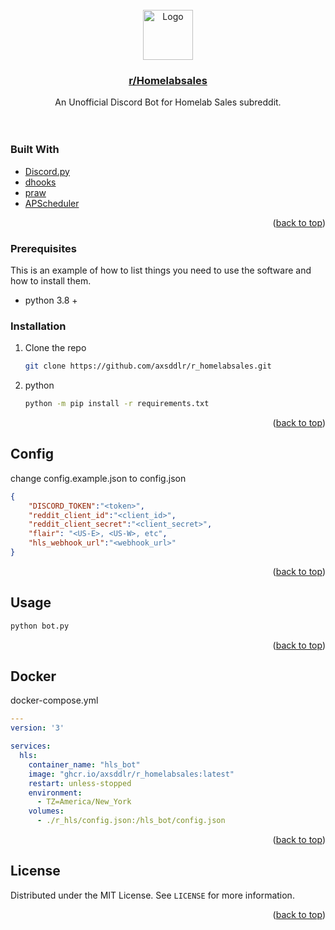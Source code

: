<div id="top"></div>

<br />
<div align="center">
    <img src="https://b.thumbs.redditmedia.com/I-p4xs4_haTS4zepDhqIOoHYRkVYOkCCeF8eY7SA1JU.png" alt="Logo" width="80" height="80">

<a href="https://www.reddit.com/r/homelabsales/">
  <h3 align="center">r/Homelabsales</h3>
</a>

  <p align="center">
    An Unofficial Discord Bot for Homelab Sales subreddit.
    <br />
    <br />
    <br />

  </p>
</div>


### Built With

* [Discord.py](https://discordpy.readthedocs.io/en/stable/)
* [dhooks](https://github.com/kyb3r/dhooks)
* [praw](https://praw.readthedocs.io/en/stable/)
* [APScheduler](https://apscheduler.readthedocs.io/en/3.x/)
<p align="right">(<a href="#top">back to top</a>)</p>


### Prerequisites

This is an example of how to list things you need to use the software and how to install them.
* python 3.8 +

### Installation

1. Clone the repo
   ```sh
   git clone https://github.com/axsddlr/r_homelabsales.git
   ```
2. python
   ```sh
   python -m pip install -r requirements.txt
   ```

<p align="right">(<a href="#top">back to top</a>)</p>

## Config
change config.example.json to config.json

```json
{
    "DISCORD_TOKEN":"<token>",
    "reddit_client_id":"<client_id>",
    "reddit_client_secret":"<client_secret>",
    "flair": "<US-E>, <US-W>, etc",
    "hls_webhook_url":"<webhook_url>"
}
```
<p align="right">(<a href="#top">back to top</a>)</p>

## Usage

   ```sh
  python bot.py
   ```
<p align="right">(<a href="#top">back to top</a>)</p>

## Docker
docker-compose.yml

```yaml
---
version: '3'

services:
  hls:
    container_name: "hls_bot"
    image: "ghcr.io/axsddlr/r_homelabsales:latest"
    restart: unless-stopped
    environment:
      - TZ=America/New_York
    volumes:
      - ./r_hls/config.json:/hls_bot/config.json
```
<p align="right">(<a href="#top">back to top</a>)</p>

## License

Distributed under the MIT License. See `LICENSE` for more information.

<p align="right">(<a href="#top">back to top</a>)</p>




